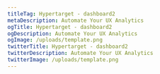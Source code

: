 ```yaml
---
titleTag: Hypertarget - dashboard2
metaDescription: Automate Your UX Analytics
ogTitle: Hypertarget - dashboard2
ogDescription: Automate Your UX Analytics
ogImage: /uploads/template.png
twitterTitle: Hypertarget - dashboard2
twitterDescription: Automate Your UX Analytics
twitterImage: /uploads/template.png
---
```

